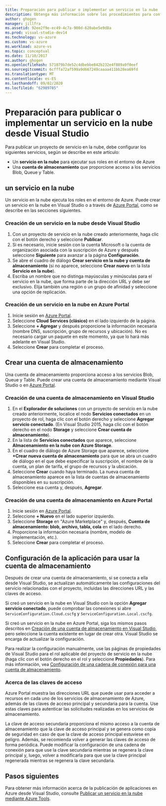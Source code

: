 ```yaml
---
title: Preparación para publicar o implementar un servicio en la nube
description: Obtenga más información sobre los procedimientos para configurar los servicios de cuenta de almacenamiento y en la nube y establecer la configuración de la aplicación de Azure.
author: ghogen
manager: jillfra
ms.assetid: 92ee2f9e-ec49-4c7a-900d-620abe5e9d8a
ms.prod: visual-studio-dev14
ms.technology: vs-azure
ms.custom: vs-azure
ms.workload: azure-vs
ms.topic: conceptual
ms.date: 11/10/2017
ms.author: ghogen
ms.openlocfilehash: 571079b7de52c4dbebbe842b232e4f889a9f0eef
ms.sourcegitcommit: 6cfffa72af599a9d667249caaaa411bb28ea69fd
ms.translationtype: MT
ms.contentlocale: es-ES
ms.lasthandoff: 09/02/2020
ms.locfileid: "62989785"
---
```

# <a name="prepare-to-publish-or-deploy-a-cloud-service-from-visual-studio"></a>Preparación para publicar o implementar un servicio en la nube desde Visual Studio

Para publicar un proyecto de servicio en la nube, debe configurar los siguientes servicios, según se describe en este artículo:

* Un **servicio en la nube** para ejecutar sus roles en el entorno de Azure
* Una **cuenta de almacenamiento** que proporcione acceso a los servicios Blob, Queue y Table.

## <a name="create-a-cloud-service"></a>un servicio en la nube

Un servicio en la nube ejecuta los roles en el entorno de Azure. Puede crear un servicio en la nube en Visual Studio o a través de [Azure Portal](https://portal.azure.com/), como se describe en las secciones siguientes.

### <a name="create-a-cloud-service-from-visual-studio"></a>Creación de un servicio en la nube desde Visual Studio

1. Con un proyecto de servicio en la nube creado anteriormente, haga clic con el botón derecho y seleccione **Publicar**.
1. Si es necesario, inicie sesión con la cuenta Microsoft o la cuenta de organización asociada con la suscripción de Azure y después seleccione **Siguiente** para avanzar a la página **Configuración**.
1. Se abre el cuadro de diálogo **Crear servicio en la nube y cuenta de almacenamiento** (si no aparece, seleccione **Crear nuevo** en la lista **Servicio en la nube**).
1. Escriba un nombre que no distinga mayúsculas y minúsculas para el servicio en la nube, que forma parte de la dirección URL y debe ser exclusivo. Elija también una región o un grupo de afinidad y seleccione una opción de replicación.

### <a name="create-a-cloud-service-through-the-azure-portal"></a>Creación de un servicio en la nube en Azure Portal

1. Inicie sesión en [Azure Portal](https://portal.azure.com/).
1. Seleccione **Cloud Services (clásico)** en el lado izquierdo de la página.
1. Seleccione **+ Agregar** y después proporcione la información necesaria (nombre DNS, suscripción, grupo de recursos y ubicación). No es necesario cargar un paquete en este momento, ya que lo hará más adelante en Visual Studio.
1. Seleccione **Crear** para completar el proceso.

## <a name="create-a-storage-account"></a>Crear una cuenta de almacenamiento

Una cuenta de almacenamiento proporciona acceso a los servicios Blob, Queue y Table. Puede crear una cuenta de almacenamiento mediante Visual Studio o en [Azure Portal](https://portal.azure.com/).

### <a name="create-a-storage-account-from-visual-studio"></a>Creación de una cuenta de almacenamiento en Visual Studio

1. En el **Explorador de soluciones** con un proyecto de servicio en la nube creado anteriormente, localice el nodo **Servicios conectados** en un proyecto de rol, haga clic con el botón derecho y seleccione **Agregar servicio conectado**. (En Visual Studio 2015, haga clic con el botón derecho en el nodo **Storage** y seleccione **Crear cuenta de almacenamiento**).
1. En la lista de **Servicios conectados** que aparece, seleccione **Almacenamiento en la nube con Azure Storage**.
1. En el cuadro de diálogo de Azure Storage que aparece, seleccione **+Crear nueva cuenta de almacenamiento** para que se abra un cuadro de diálogo en el que debe especificar la suscripción, el nombre de la cuenta, un plan de tarifa, el grupo de recursos y la ubicación.
1. Seleccione **Crear** cuando haya terminado. La nueva cuenta de almacenamiento aparece en la lista de cuentas de almacenamiento disponibles en su suscripción.
1. Seleccione esa cuenta y, después, **Agregar**.

### <a name="create-a-storage-account-through-the-azure-portal"></a>Creación de una cuenta de almacenamiento en Azure Portal

1. Inicie sesión en [Azure Portal](https://portal.azure.com/).
1. Seleccione **+ Nuevo** en el lado superior izquierdo.
1. Seleccione **Storage** en "Azure Marketplace" y, después, **Cuenta de almacenamiento: blob, archivo, tabla, cola** en el lado derecho.
1. Proporcione la información necesaria (nombre, modelo de implementación, etc.).
1. Seleccione **Crear** para completar el proceso.

## <a name="configure-your-app-to-use-the-storage-account"></a>Configuración de la aplicación para usar la cuenta de almacenamiento

Después de crear una cuenta de almacenamiento, si se conecta a ella desde Visual Studio, se actualizan automáticamente las configuraciones del servicio relacionadas con el proyecto, incluidas las direcciones URL y las claves de acceso.

Si creó un servicio en la nube en Visual Studio con la opción **Agregar servicio conectado**, puede comprobar las conexiones si abre `ServiceConfiguration.Cloud.cscfg` y `ServiceConfiguration.Local.cscfg`.

Si creó un servicio en la nube en Azure Portal, siga los mismos pasos descritos en [Creación de una cuenta de almacenamiento en Visual Studio](#create-a-storage-account-from-visual-studio), pero seleccione la cuenta existente en lugar de crear otra. Visual Studio se encarga de actualizar la configuración.

Para realizar la configuración manualmente, use las páginas de propiedades de Visual Studio para el rol aplicable del proyecto de servicio en la nube (haga clic con el botón derecho en el rol y seleccione **Propiedades**). Para más información, vea [Configuración de una cadena de conexión para una cuenta de almacenamiento](vs-azure-tools-multiple-services-project-configurations.md#configuring-a-connection-string-for-a-storage-account).

### <a name="about-access-keys"></a>Acerca de las claves de acceso

Azure Portal muestra las direcciones URL que puede usar para acceder a recursos en cada uno de los servicios de almacenamiento de Azure, además de las claves de acceso principal y secundaria para la cuenta. Use estas claves para autenticar las solicitudes realizadas en los servicios de almacenamiento.

La clave de acceso secundaria proporciona el mismo acceso a la cuenta de almacenamiento que la clave de acceso principal y se genera como copia de seguridad en caso de que la clave de acceso principal estuviese en peligro. Además, se recomienda volver a generar las claves de acceso de forma periódica. Puede modificar la configuración de una cadena de conexión para que use la clave secundaria mientras se regenera la clave principal y, luego, volver a modificarla para que use la clave principal regenerada mientras se regenera la clave secundaria.

## <a name="next-steps"></a>Pasos siguientes

Para obtener más información acerca de la publicación de aplicaciones en Azure desde Visual Studio, consulte [Publicar un servicio en la nube mediante Azure Tools](vs-azure-tools-publishing-a-cloud-service.md).
